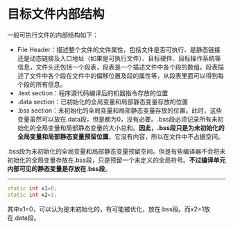 # 目标文件内部结构

一般可执行文件的内部结构如下：

- File Header：描述整个文件的文件属性，包括文件是否可执行、是静态链接还是动态链接及入口地址（如果是可执行文件）、目标硬件、目标操作系统等信息，文件头还包括一个段表，段表是一个描述文件中各个段的数组。段表描述了文件中各个段在文件中的偏移位置及段的属性等，从段表里面可以得到每个段的所有信息。
- .text section：程序源代码编译后的机器指令存放的位置
- .data section：已初始化的全局变量和局部静态变量存放的位置
- .bss section：未初始化的全局变量和局部静态变量存放的位置。此时，这些变量虽然可以放在.data段，但是都为0，没有必要。.bss段必须记录所有未初始化的全局变量和局部静态变量的大小总和。**因此，.bss段只是为未初始化的全局变量和局部静态变量预留位置**，它没有内容，所以在文件中不占据空间。



.bss段为未初始化的全局变量和局部静态变量预留空间。但是有些编译器不会将未初始化的全局变量存放在.bss段，只是预留一个未定义的全局符号。**不过编译单元内部可见的静态变量是存放在.bss段**。

---

```c++
static int x1=0;
static int x2=1;
```

其中x1=0，可以认为是未初始化的，有可能被优化，放在.bss段。而x2=1放在.data段。

